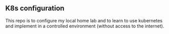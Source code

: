 ## K8s configuration

This repo is to configure my local home lab and to learn to use kubernetes and implement in a controlled environment (without access to the internet).
